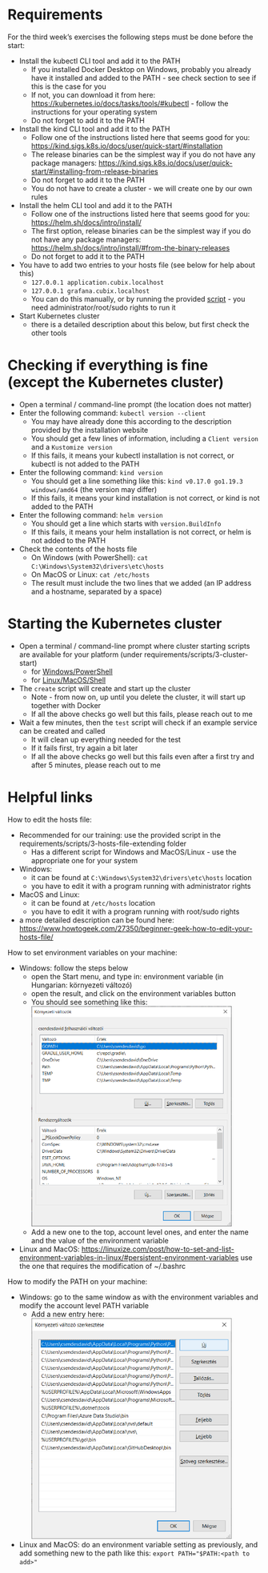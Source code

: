 # Requirements
For the third week’s exercises the following steps must be done before the start:
* Install the kubectl CLI tool and add it to the PATH
  * If you installed Docker Desktop on Windows, probably you already have it installed and added to the PATH - see check section to see if this is the case for you
  * If not, you can download it from here: https://kubernetes.io/docs/tasks/tools/#kubectl - follow the instructions for your operating system
  * Do not forget to add it to the PATH
* Install the kind CLI tool and add it to the PATH
  * Follow one of the instructions listed here that seems good for you: https://kind.sigs.k8s.io/docs/user/quick-start/#installation
  * The release binaries can be the simplest way if you do not have any package managers: https://kind.sigs.k8s.io/docs/user/quick-start/#installing-from-release-binaries
  * Do not forget to add it to the PATH
  * You do not have to create a cluster - we will create one by our own rules
* Install the helm CLI tool and add it to the PATH
  * Follow one of the instructions listed here that seems good for you: https://helm.sh/docs/intro/install/
  * The first option, release binaries can be the simplest way if you do not have any package managers: https://helm.sh/docs/intro/install/#from-the-binary-releases
  * Do not forget to add it to the PATH
* You have to add two entries to your hosts file (see below for help about this)
  * `127.0.0.1 application.cubix.localhost`
  * `127.0.0.1 grafana.cubix.localhost`
  * You can do this manually, or by running the provided [script](/requirements/scripts/3-hosts-file-extending) - you need administrator/root/sudo rights to run it
* Start Kubernetes cluster
  * there is a detailed description about this below, but first check the other tools

# Checking if everything is fine (except the Kubernetes cluster)
* Open a terminal / command-line prompt (the location does not matter)
* Enter the following command: `kubectl version --client`
  * You may have already done this according to the description provided by the installation website
  * You should get a few lines of information, including a `Client version` and a `Kustomize version`
  * If this fails, it means your kubectl installation is not correct, or kubectl is not added to the PATH
* Enter the following command: `kind version`
  * You should get a line something like this: `kind v0.17.0 go1.19.3 windows/amd64` (the version may differ)
  * If this fails, it means your kind installation is not correct, or kind is not added to the PATH
* Enter the following command: `helm version`
  * You should get a line which starts with `version.BuildInfo`
  * If this fails, it means your helm installation is not correct, or helm is not added to the PATH
* Check the contents of the hosts file
  * On Windows (with PowerShell): `cat C:\Windows\System32\drivers\etc\hosts`
  * On MacOS or Linux: `cat /etc/hosts`
  * The result must include the two lines that we added (an IP address and a hostname, separated by a space)

# Starting the Kubernetes cluster

* Open a terminal / command-line prompt where cluster starting scripts are available for your platform (under requirements/scripts/3-cluster-start)
  * for [Windows/PowerShell](/requirements/scripts/3-cluster-start/windows)
  * for [Linux/MacOS/Shell](/requirements/scripts/3-cluster-start/macos-linux)
* The `create` script will create and start up the cluster
  * Note - from now on, up until you delete the cluster, it will start up together with Docker
  * If all the above checks go well but this fails, please reach out to me
* Wait a few minutes, then the `test` script will check if an example service can be created and called
  * It will clean up everything needed for the test
  * If it fails first, try again a bit later
  * If all the above checks go well but this fails even after a first try and after 5 minutes, please reach out to me

# Helpful links

How to edit the hosts file:
* Recommended for our training: use the provided script in the requirements/scripts/3-hosts-file-extending folder
  * Has a different script for Windows and MacOS/Linux - use the appropriate one for your system
* Windows: 
  * it can be found at `C:\Windows\System32\drivers\etc\hosts` location
  * you have to edit it with a program running with administrator rights
* MacOS and Linux:
  * it can be found at `/etc/hosts` location
  * you have to edit it with a program running with root/sudo rights
* a more detailed description can be found here: https://www.howtogeek.com/27350/beginner-geek-how-to-edit-your-hosts-file/

How to set environment variables on your machine:
* Windows: follow the steps below
  * open the Start menu, and type in: environment variable (in Hungarian: környezeti változó)
  * open the result, and click on the environment variables button
  * You should see something like this: <img src='/requirements/img/1-env.png' width='400'>
  * Add a new one to the top, account level ones, and enter the name and the value of the environment variable
* Linux and MacOS: https://linuxize.com/post/how-to-set-and-list-environment-variables-in-linux/#persistent-environment-variables use the one that requires the modification of ~/.bashrc

How to modify the PATH on your machine:
* Windows: go to the same window as with the environment variables and modify the account level PATH variable
  * Add a new entry here: <img src='/requirements/img/1-path.png' width='400'>
* Linux and MacOS: do an environment variable setting as previously, and add something new to the path like this: `export PATH="$PATH:<path to add>"`
